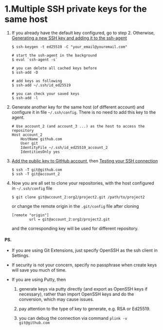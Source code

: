 # 1.Multiple SSH private keys for the same host

1. If you already have the default key configured, go to step 2. Otherwise, [Generating a new SSH key and adding it to the ssh-agent](https://docs.github.com/en/github/authenticating-to-github/generating-a-new-ssh-key-and-adding-it-to-the-ssh-agent)

   ```
   $ ssh-keygen -t ed25519 -C "your_email@youremail.com"
   
   # start the ssh-agent in the background
   $ eval `ssh-agent -s`
   
   # you can delete all cached keys before
   $ ssh-add -D
   
   # add keys as following
   $ ssh-add ~/.ssh/id_ed25519
   
   # you can check your saved keys
   $ ssh-add -l
   ```

2. Generate another key for the same host (of different account) and configure it in file `~/.ssh/config`. There is no need to add this key to the agent.

    ```
    # Use account_2 (and account_3 ...) as the host to access the repository
    Host account_2
        HostName github.com
        User git
        IdentityFile ~/.ssh/id_ed25519_account_2
        IdentitiesOnly yes
    ```

3. [Add the public key to GitHub account](https://docs.github.com/en/github/authenticating-to-github/adding-a-new-ssh-key-to-your-github-account), then [Testing your SSH connection](https://docs.github.com/en/github/authenticating-to-github/testing-your-ssh-connection)

    ```
    $ ssh -T git@github.com
    $ ssh -T git@account_2
    ```

4. Now you are all set to clone your repositories, with the host configured in `~/.ssh/config` file

   ```
   $ git clone git@account_2:org2/project2.git /path/to/project2
   ```

   or change the remote origin in the `.git/config` file after cloning

   ```
   [remote "origin"]
           url = git@account_2:org2/project2.git
   ```

   and the corresponding key will be used for different repository. 

#### PS.

   * If you are using Git Extensions, just specify OpenSSH as the ssh client in Settings.

   * If security is not your concern, specify no passphrase when create keys will save you much of time.

   * If you are using Putty, then 

     1. generate keys via putty directly (and export as OpenSSH keys if necessary), rather than import OpenSSH keys and do the conversion, which may cause issues.

     2. pay attention to the type of key to generate, e.g. RSA or Ed25519.

     3. you can debug the connection via command `plink -v git@github.com`

     

